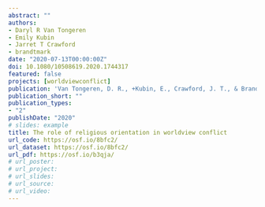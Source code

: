 ```yaml
---
abstract: ""
authors:
- Daryl R Van Tongeren
- Emily Kubin
- Jarret T Crawford
- brandtmark
date: "2020-07-13T00:00:00Z"
doi: 10.1080/10508619.2020.1744317
featured: false
projects: [worldviewconflict]
publication: 'Van Tongeren, D. R., +Kubin, E., Crawford, J. T., & Brandt, M. J. (2020). The role of religious orientation in worldview conflict. *International Journal for the Psychology of Religion, 30*, 231-242.'
publication_short: ""
publication_types:
- "2"
publishDate: "2020"
# slides: example
title: The role of religious orientation in worldview conflict
url_code: https://osf.io/8bfc2/
url_dataset: https://osf.io/8bfc2/
url_pdf: https://osf.io/b3qja/
# url_poster:
# url_project:
# url_slides:
# url_source:
# url_video:
---
```

